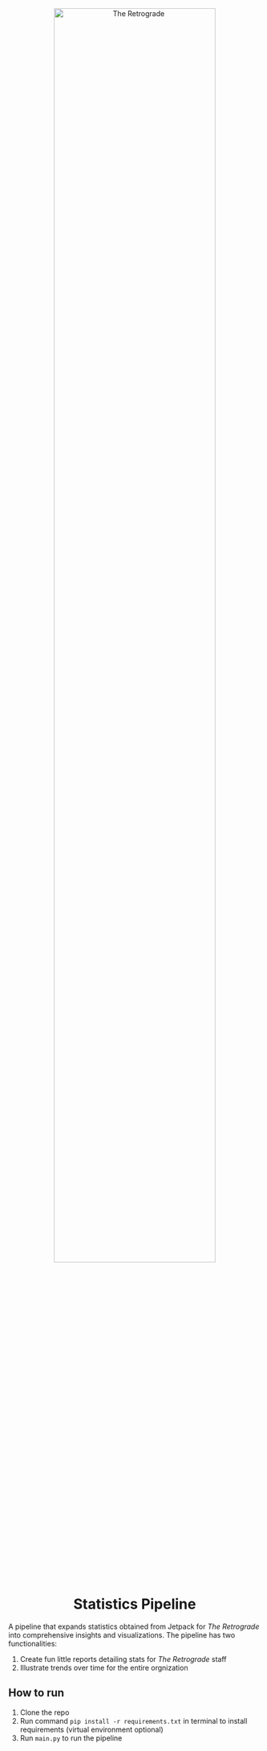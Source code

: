
<div align="center">
  <img src="https://i0.wp.com/retrogradenews.com/wp-content/uploads/2024/09/THE-RETROGRADE-BRANDING-NAMEPLATE_white.png" width="80%" alt="The Retrograde">
<h1>Statistics Pipeline</h1>
</div>

A pipeline that expands statistics obtained from Jetpack for <i>The Retrograde</i> into comprehensive insights and visualizations. The pipeline has two functionalities:
1. Create fun little reports detailing stats for <i>The Retrograde</i> staff
2. Illustrate trends over time for the entire orgnization

## How to run
1. Clone the repo
2. Run command  ```pip install -r requirements.txt``` in terminal to install requirements (virtual environment optional)
3. Run ```main.py``` to run the pipeline
